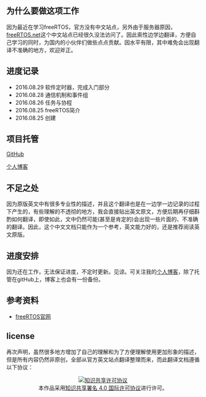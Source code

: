 ## 为什么要做这项工作
因为最近在学习freeRTOS，官方没有中文站点，另外由于服务器原因，[freeRTOS.net]()这个中文站点已经很久没法访问了。因此索性边学边翻译，方便自己学习的同时，为国内的小伙伴们做些点点贡献。因水平有限，其中难免会出现翻译不准确的地方，欢迎斧正。

## 进度记录

- 2016.08.29 软件定时器，完成入门部分
- 2016.08.28 通信机制和事件组
- 2016.08.26 任务与协程
- 2016.08.25 freeRTOS简介
- 2016.08.25 创建


## 项目托管
[GitHub](https://github.com/tangguocheng/freeRTOS_Document)

[个人博客](http://www.xn--4gqa63c686ta68iba.ren/)

## 不足之处
因为原版英文中有很多专业性的描述，并且这个翻译也是在一边学一边记录的过程下产生的，有些理解的不透彻的地方，我会直接贴出英文原文，方便后期再仔细斟酌如何翻译，即使如此，文中仍然可能(甚至是肯定的)会出现一些片面的、不准确的翻译。因此，这个中文文档只能作为一个参考，英文能力好的，还是推荐阅读英文原版。

## 进度安排
因为还在工作，无法保证进度，不定时更新。见谅。可关注我的[个人博客](www.xn--4gqa63c686ta68iba.ren)，除了托管在gitHub上，博客上也会有一份备份。

## 参考资料
- [freeRTOS官网](wwww.freertos.org)

## license
再次声明，虽然很多地方增加了自己的理解和为了方便理解使用更加形象的描述，但是所有内容仍然非原创，全部从官方英文站点翻译整理而来，而此翻译文档遵循以下协议：

<div align="center"><a rel="license" href="http://creativecommons.org/licenses/by/4.0/"><img alt="知识共享许可协议" style="border-width:0" src="https://i.creativecommons.org/l/by/4.0/80x15.png" /></a><br />本作品采用<a rel="license" href="http://creativecommons.org/licenses/by/4.0/">知识共享署名 4.0 国际许可协议</a>进行许可。</div>

